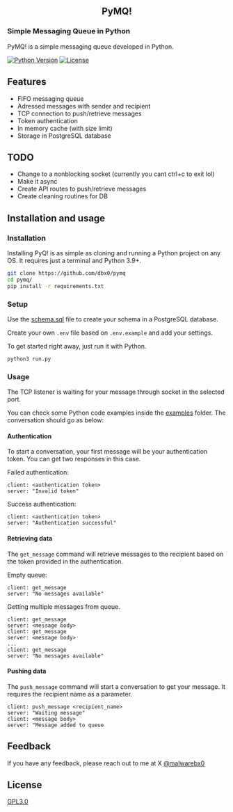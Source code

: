 <h2 align="center">PyMQ!</h2>

### Simple Messaging Queue in Python

PyMQ! is a simple messaging queue developed in Python.

[![Python Version](https://img.shields.io/badge/python-3.9+-FF8400)](https://www.python.org) 
[![License](https://img.shields.io/badge/license-GPLv3-FF8400.svg)](https://github.com/blacklanternsecurity/bbot/blob/dev/LICENSE)

## Features

- FIFO messaging queue
- Adressed messages with sender and recipient
- TCP connection to push/retrieve messages
- Token authentication
- In memory cache (with size limit)
- Storage in PostgreSQL database 

## TODO

- Change to a nonblocking socket (currently you cant ctrl+c to exit lol)
- Make it async
- Create API routes to push/retrieve messages
- Create cleaning routines for DB

## Installation and usage

### Installation
 
Installing PyQ! is as simple as cloning and running a Python project on any OS. It requires just a terminal and Python 3.9+. 

```bash
git clone https://github.com/dbx0/pymq
cd pymq/
pip install -r requirements.txt
```

### Setup

Use the [schema.sql](database/schema.sql) file to create your schema in a PostgreSQL database.

Create your own `.env` file based on `.env.example` and add your settings.

To get started right away, just run it with Python.

```bash
python3 run.py
```

### Usage

The TCP listener is waiting for your message through socket in the selected port. 

You can check some Python code examples inside the [examples](examples/) folder.
The conversation should go as below:

#### Authentication

To start a conversation, your first message will be your authentication token. You can get two responses in this case.

Failed authentication:
```
client: <authentication token>
server: "Invalid token"
```
Success authentication:
```
client: <authentication token>
server: "Authentication successful"
```

#### Retrieving data

The `get_message` command will retrieve messages to the recipient based on the token provided in the authentication.

Empty queue:
```
client: get_message
server: "No messages available"
```

Getting multiple messages from queue.
```
client: get_message
server: <message body>
client: get_message
server: <message body>
...
client: get_message
server: "No messages available"
```

#### Pushing data

The `push_message` command will start a conversation to get your message. It requires the recipient name as a parameter.

```
client: push_message <recipient_name>
server: "Waiting message"
client: <message body>
server: "Message added to queue
```

## Feedback

If you have any feedback, please reach out to me at X [@malwarebx0](https://x.com/malwarebx0)

## License

[GPL3.0](LICENSE)

